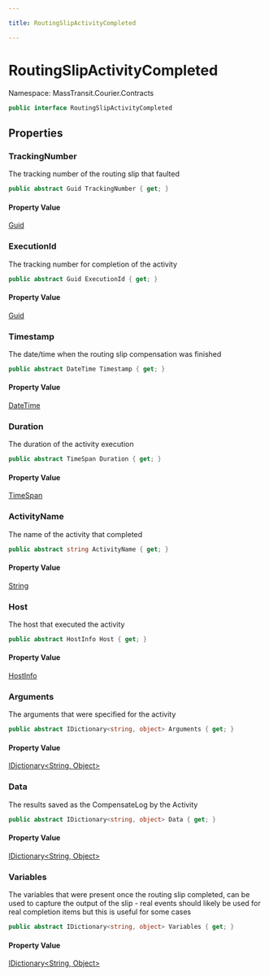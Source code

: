 ```yaml
---

title: RoutingSlipActivityCompleted

---
```


# RoutingSlipActivityCompleted

Namespace: MassTransit.Courier.Contracts

```csharp
public interface RoutingSlipActivityCompleted
```

## Properties

### **TrackingNumber**

The tracking number of the routing slip that faulted

```csharp
public abstract Guid TrackingNumber { get; }
```

#### Property Value

[Guid](https://learn.microsoft.com/en-us/dotnet/api/system.guid)<br/>

### **ExecutionId**

The tracking number for completion of the activity

```csharp
public abstract Guid ExecutionId { get; }
```

#### Property Value

[Guid](https://learn.microsoft.com/en-us/dotnet/api/system.guid)<br/>

### **Timestamp**

The date/time when the routing slip compensation was finished

```csharp
public abstract DateTime Timestamp { get; }
```

#### Property Value

[DateTime](https://learn.microsoft.com/en-us/dotnet/api/system.datetime)<br/>

### **Duration**

The duration of the activity execution

```csharp
public abstract TimeSpan Duration { get; }
```

#### Property Value

[TimeSpan](https://learn.microsoft.com/en-us/dotnet/api/system.timespan)<br/>

### **ActivityName**

The name of the activity that completed

```csharp
public abstract string ActivityName { get; }
```

#### Property Value

[String](https://learn.microsoft.com/en-us/dotnet/api/system.string)<br/>

### **Host**

The host that executed the activity

```csharp
public abstract HostInfo Host { get; }
```

#### Property Value

[HostInfo](../masstransit/hostinfo)<br/>

### **Arguments**

The arguments that were specified for the activity

```csharp
public abstract IDictionary<string, object> Arguments { get; }
```

#### Property Value

[IDictionary\<String, Object\>](https://learn.microsoft.com/en-us/dotnet/api/system.collections.generic.idictionary-2)<br/>

### **Data**

The results saved as the CompensateLog by the Activity

```csharp
public abstract IDictionary<string, object> Data { get; }
```

#### Property Value

[IDictionary\<String, Object\>](https://learn.microsoft.com/en-us/dotnet/api/system.collections.generic.idictionary-2)<br/>

### **Variables**

The variables that were present once the routing slip completed, can be used
 to capture the output of the slip - real events should likely be used for real
 completion items but this is useful for some cases

```csharp
public abstract IDictionary<string, object> Variables { get; }
```

#### Property Value

[IDictionary\<String, Object\>](https://learn.microsoft.com/en-us/dotnet/api/system.collections.generic.idictionary-2)<br/>
